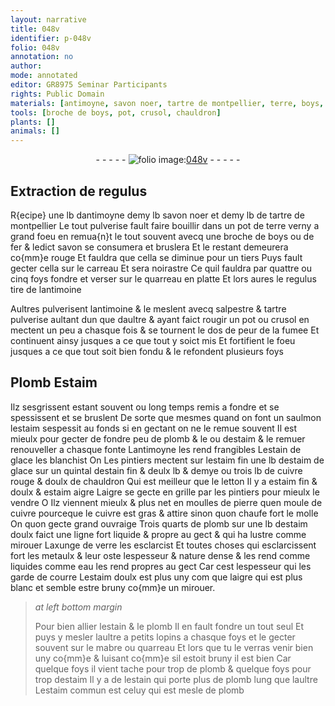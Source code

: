 ```yaml
---
layout: narrative
title: 048v
identifier: p-048v
folio: 048v
annotation: no
author:
mode: annotated
editor: GR8975 Seminar Participants
rights: Public Domain
materials: [antimoyne, savon noer, tartre de montpellier, terre, boys, fer, savon, carreau, quarreau, regulus, antimoine, salpestre, tartre, Plomb, Estaim, estaim, plomb, estain de glace, estaim de glace, estain, cuivre, letton, estaim aigre, pierre, estaim doulx, verre, metaulx, eau, mabre]
tools: [broche de boys, pot, crusol, chauldron]
plants: []
animals: []
---
```


<div class="folio" align="center">- - - - - <a href="http://gallica.bnf.fr/ark:/12148/btv1b10500001g/f102.image" target="_blank"><img src="https://cu-mkp.github.io/2017-workshop-edition/assets/photo-icon.png" alt="folio image: " style="display:inline-block; margin-bottom:-3px;"/>048v</a> - - - - - </div>    

## Extraction de regulus

 
R{ecipe} une lb d<span class="m">antimoyne</span> demy lb <span class="m">savon noer</span> et demy lb de <span class="m">tartre de montpellier</span> Le tout pulverise fault faire bouillir dans un pot de <span class="m">terre</span> verny a grand foeu en remua{n}t le tout souvent avecq une <span class="tl">broche de <span class="m">boys</span></span> ou de <span class="m">fer</span> & ledict <span class="m">savon</span> se consumera et bruslera Et le restant demeurera co{mm}e rouge Et fauldra que cella se diminue pour un tiers Puys fault gecter cella sur le <span class="m">carreau</span> Et sera noirastre Ce quil fauldra par quattre ou cinq foys fondre et verser sur le <span class="m">quarreau</span> en platte Et lors aures le <span class="m">regulus</span> tire de l<span class="m">antimoine</span>
 
Aultres pulverisent l<span class="m">antimoine</span> & le meslent avecq <span class="m">salpestre</span> & <span class="m">tartre</span> pulverise aultant dun que daultre & ayant faict rougir un <span class="tl">pot</span> ou <span class="tl">crusol</span> en mectent un peu a chasque fois & se tournent le dos de peur de la fumee Et continuent ainsy jusques a ce que tout y soict mis Et fortifient le foeu jusques a ce que tout soit bien fondu & le refondent plusieurs foys
    

## <span class="m">Plomb</span> <span class="m">Estaim</span>

 
Ilz sesgrissent estant souvent ou long temps remis a fondre et se spessissent et se bruslent De sorte que mesmes quand on font un saulmon l<span class="m">estaim</span> sespessit au fonds si en gectant on ne le remue souvent Il est mieulx pour gecter de fondre peu de <span class="m">plomb</span> & le ou d<span class="m">estaim</span> & le remuer renouveller a chasque fonte L<span class="m">antimoyne</span> les rend frangibles L<span class="m">estain de glace</span> les blanchist On Les <span class="pro">pintiers</span> mectent sur l<span class="m">estaim</span> fin une lb d<span class="m">estaim de glace</span> sur un quintal d<span class="m">estain</span> fin & deulx lb & demye ou trois lb de <span class="m">cuivre</span> rouge & doulx de <span class="tl">chauldron</span> Qui est meilleur que le <span class="m">letton</span> Il y a <span class="m">estaim</span> fin & doulx & <span class="m">estaim aigre</span> Laigre se gecte en grille par les <span class="pro">pintiers</span> pour mieulx le vendre O Ilz viennent mieulx & plus net en moulles de <span class="m">pierre</span> quen moule de <span class="m">cuivre</span> pourceque le <span class="m">cuivre</span> est gras & attire sinon quon chaufe fort le molle On quon gecte grand ouvraige Trois quarts de <span class="m">plomb</span> sur une lb d<span class="m">estaim doulx</span> faict une ligne fort liquide & propre au gect & qui ha lustre comme mirouer Laxunge de <span class="m">verre</span> les esclarcist Et toutes choses qui esclarcissent fort les <span class="m">metaulx</span> & leur oste lespesseur & nature dense & les rend comme liquides comme <span class="m">eau</span> les rend propres au gect Car cest lespesseur qui les garde de courre L<span class="m">estaim doulx</span> est plus uny com que laigre qui est plus blanc et semble estre bruny co{mm}e un mirouer.
 
> *at left bottom margin*
> 
>   Pour bien allier l<span class="m">estain</span> & le <span class="m">plomb</span> Il en fault fondre un tout seul Et puys y mesler laultre a petits lopins a chasque foys et le gecter souvent sur le <span class="m">mabre</span> ou <span class="m">quarreau</span> Et lors que tu le verras venir bien uny co{mm}e & luisant co{mm}e sil estoit bruny il est bien Car quelque foys il vient tache pour trop de <span class="m">plomb</span> & quelque foys pour trop d<span class="m">estaim</span> Il y a de l<span class="m">estain</span> qui porte plus de <span class="m">plomb</span> lung que laultre L<span class="m">estaim</span> commun est celuy qui est mesle de <span class="m">plomb</span>
 
